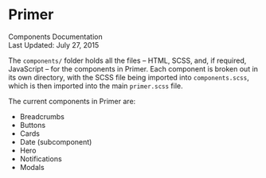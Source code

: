 Primer
===
Components Documentation  
Last Updated: July 27, 2015

The `components/` folder holds all the files – HTML, SCSS, and, if required, JavaScript – for the components in Primer. Each component is broken out in its own directory, with the SCSS file being imported into `components.scss`, which is then imported into the main `primer.scss` file.

The current components in Primer are:

- Breadcrumbs
- Buttons
- Cards
- Date (subcomponent)
- Hero
- Notifications
- Modals